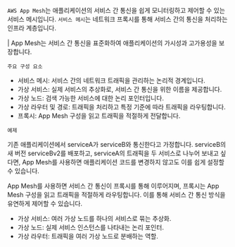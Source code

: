 `AWS App Mesh`는 애플리케이션의 서비스 간 통신을 쉽게 모니터링하고 제어할 수 있는 서비스 메시입니다.
`서비스 메시`는 네트워크 프록시를 통해 서비스 간의 통신을 처리하는 인프라 계층입니다.

| App Mesh는 서비스 간 통신을 표준화하여 애플리케이션의 가시성과 고가용성을 보장합니다.

`주요 구성 요소`

- 서비스 메시: 서비스 간의 네트워크 트래픽을 관리하는 논리적 경계입니다.
- 가상 서비스: 실제 서비스의 추상화로, 서비스 간 통신을 위한 이름을 제공합니다.
- 가상 노드: 검색 가능한 서비스에 대한 논리 포인터입니다.
- 가상 라우터 및 경로: 트래픽을 처리하고 특정 기준에 따라 트래픽을 라우팅합니다.
- 프록시: App Mesh 구성을 읽고 트래픽을 적절하게 전달합니다.

`예제`

기존 애플리케이션에서 serviceA가 serviceB와 통신한다고 가정합니다. serviceB의 새 버전 serviceBv2를 배포하고, serviceA의 트래픽을 두 서비스로 나누어 보내고 싶다면, App Mesh를 사용하면 애플리케이션 코드를 변경하지 않고도 이를 쉽게 설정할 수 있습니다.

App Mesh를 사용하면 서비스 간 통신이 프록시를 통해 이루어지며, 프록시는 App Mesh 구성을 읽고 트래픽을 적절하게 라우팅합니다. 이를 통해 서비스 간 통신 방식을 유연하게 제어할 수 있습니다.

- 가상 서비스: 여러 가상 노드를 하나의 서비스로 묶는 추상화.
- 가상 노드: 실제 서비스 인스턴스를 나타내는 논리 포인터.
- 가상 라우터: 트래픽을 여러 가상 노드로 분배하는 역할.
